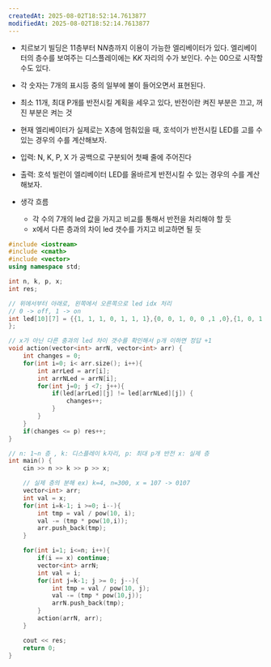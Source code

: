 ```yaml
---
createdAt: 2025-08-02T18:52:14.7613877
modifiedAt: 2025-08-02T18:52:14.7613877
---
```

- 치르보기 빌딩은 1$1$층부터 N$N$층까지 이용이 가능한 엘리베이터가 있다. 엘리베이터의 층수를 보여주는 디스플레이에는 K$K$ 자리의 수가 보인다. 수는 0$0$으로 시작할 수도 있다.
- 각 숫자는 7개의 표시등 중의 일부에 불이 들어오면서 표현된다.
- 최소 1$1$개, 최대 P개를 반전시킬 계획을 세우고 있다, 반전이란 켜진 부분은 끄고, 꺼진 부분은 켜는 것
- 현재 엘리베이터가 실제로는 X층에 멈춰있을 때, 호석이가 반전시킬 LED를 고를 수 있는 경우의 수를 계산해보자.

- 입력: N, K, P, X 가 공백으로 구분되어 첫째 줄에 주어진다
- 출력: 호석 빌런이 엘리베이터 LED를 올바르게 반전시킬 수 있는 경우의 수를 계산해보자.
- 생각 흐름
	- 각 수의 7개의 led 값을 가지고 비교를 통해서 반전을 처리해야 할 듯
	- x에서 다른 층과의 차이 led 갯수를 가지고 비교하면 될 듯 
	

``` c++
#include <iostream>
#include <cmath>
#include <vector>
using namespace std;

int n, k, p, x;
int res;

// 위에서부터 아래로, 왼쪽에서 오른쪽으로 led idx 처리
// 0 -> off, 1 -> on
int led[10][7] = {{1, 1, 1, 0, 1, 1, 1},{0, 0, 1, 0, 0 ,1 ,0},{1, 0, 1, 1, 1 ,0 ,1},{1, 0, 1, 1, 0 ,1 ,1},{0, 1, 1, 1, 0 ,1 ,0},{1, 1, 0, 1, 0 ,1 ,1},{1, 1, 0, 1, 1 ,1 ,1},{1, 0, 1, 0, 0 ,1 ,0},{1, 1, 1, 1, 1 ,1 ,1},{1, 1, 1, 1, 0 ,1 ,1}
};

// x가 아닌 다른 충과의 led 차이 갯수를 확인해서 p개 이하면 정답 +1 
void action(vector<int> arrN, vector<int> arr) {
	int changes = 0;
	for(int i=0; i< arr.size(); i++){
		int arrLed = arr[i];
		int arrNLed = arrN[i];
		for(int j=0; j <7; j++){
			if(led[arrLed][j] != led[arrNLed][j]) {
				changes++;
			}
		}
	}
	if(changes <= p) res++;
}

// n: 1~n 층 , k: 디스플레이 k자리, p: 최대 p개 반전 x: 실제 층
int main() {
	cin >> n >> k >> p >> x;

	// 실제 층의 분해 ex) k=4, n=300, x = 107 -> 0107
	vector<int> arr;
	int val = x;
	for(int i=k-1; i >=0; i--){
		int tmp = val / pow(10, i);
		val -= (tmp * pow(10,i));
		arr.push_back(tmp);	  
	}

	for(int i=1; i<=n; i++){
		if(i == x) continue;
		vector<int> arrN;
		int val = i;
		for(int j=k-1; j >= 0; j--){
			int tmp = val / pow(10, j);
			val -= (tmp * pow(10,j));
			arrN.push_back(tmp);	    
		}
		action(arrN, arr);
	}

	cout << res;
	return 0;
}

```
